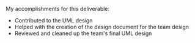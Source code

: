 My accomplishments for this deliverable: 
- Contributed to the UML design 
- Helped with the creation of the design document for the team design 
- Reviewed and cleaned up the team's final UML design